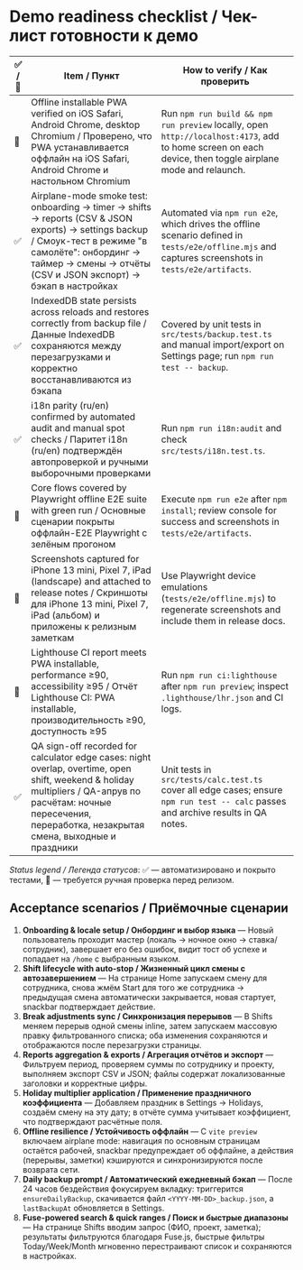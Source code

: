 # Demo readiness checklist / Чек-лист готовности к демо

| ✅ / 🔄 | Item / Пункт | How to verify / Как проверить |
| --- | --- | --- |
| 🔄 | Offline installable PWA verified on iOS Safari, Android Chrome, desktop Chromium / Проверено, что PWA устанавливается оффлайн на iOS Safari, Android Chrome и настольном Chromium | Run `npm run build && npm run preview` locally, open `http://localhost:4173`, add to home screen on each device, then toggle airplane mode and relaunch. |
| ✅ | Airplane-mode smoke test: onboarding → timer → shifts → reports (CSV & JSON exports) → settings backup / Смоук-тест в режиме "в самолёте": онбординг → таймер → смены → отчёты (CSV и JSON экспорт) → бэкап в настройках | Automated via `npm run e2e`, which drives the offline scenario defined in `tests/e2e/offline.mjs` and captures screenshots in `tests/e2e/artifacts`. |
| ✅ | IndexedDB state persists across reloads and restores correctly from backup file / Данные IndexedDB сохраняются между перезагрузками и корректно восстанавливаются из бэкапа | Covered by unit tests in `src/tests/backup.test.ts` and manual import/export on Settings page; run `npm run test -- backup`. |
| ✅ | i18n parity (ru/en) confirmed by automated audit and manual spot checks / Паритет i18n (ru/en) подтверждён автопроверкой и ручными выборочными проверками | Run `npm run i18n:audit` and check `src/tests/i18n.test.ts`. |
| 🔄 | Core flows covered by Playwright offline E2E suite with green run / Основные сценарии покрыты оффлайн-E2E Playwright с зелёным прогоном | Execute `npm run e2e` after `npm install`; review console for success and screenshots in `tests/e2e/artifacts`. |
| 🔄 | Screenshots captured for iPhone 13 mini, Pixel 7, iPad (landscape) and attached to release notes / Скриншоты для iPhone 13 mini, Pixel 7, iPad (альбом) и приложены к релизным заметкам | Use Playwright device emulations (`tests/e2e/offline.mjs`) to regenerate screenshots and include them in release docs. |
| 🔄 | Lighthouse CI report meets PWA installable, performance ≥90, accessibility ≥95 / Отчёт Lighthouse CI: PWA installable, производительность ≥90, доступность ≥95 | Run `npm run ci:lighthouse` after `npm run preview`; inspect `.lighthouse/lhr.json` and CI logs. |
| ✅ | QA sign-off recorded for calculator edge cases: night overlap, overtime, open shift, weekend & holiday multipliers / QA-апрув по расчётам: ночные пересечения, переработка, незакрытая смена, выходные и праздники | Unit tests in `src/tests/calc.test.ts` cover all edge cases; ensure `npm run test -- calc` passes and archive results in QA notes. |

_Status legend / Легенда статусов_: ✅ — автоматизировано и покрыто тестами, 🔄 — требуется ручная проверка перед релизом.

## Acceptance scenarios / Приёмочные сценарии

1. **Onboarding & locale setup / Онбординг и выбор языка** — Новый пользователь проходит мастер (локаль → ночное окно → ставка/сотрудник), завершает его без ошибок, видит тост об успехе и попадает на `/home` с выбранным языком.
2. **Shift lifecycle with auto-stop / Жизненный цикл смены с автозавершением** — На странице Home запускаем смену для сотрудника, снова жмём Start для того же сотрудника → предыдущая смена автоматически закрывается, новая стартует, snackbar подтверждает действие.
3. **Break adjustments sync / Синхронизация перерывов** — В Shifts меняем перерыв одной смены inline, затем запускаем массовую правку фильтрованного списка; оба изменения сохраняются и отображаются после перезагрузки страницы.
4. **Reports aggregation & exports / Агрегация отчётов и экспорт** — Фильтруем период, проверяем суммы по сотруднику и проекту, выполняем экспорт CSV и JSON; файлы содержат локализованные заголовки и корректные цифры.
5. **Holiday multiplier application / Применение праздничного коэффициента** — Добавляем праздник в Settings → Holidays, создаём смену на эту дату; в отчёте сумма учитывает коэффициент, что подтверждают расчётные поля.
6. **Offline resilience / Устойчивость оффлайн** — С `vite preview` включаем airplane mode: навигация по основным страницам остаётся рабочей, snackbar предупреждает об оффлайне, а действия (перерывы, заметки) кэшируются и синхронизируются после возврата сети.
7. **Daily backup prompt / Автоматический ежедневный бэкап** — После 24 часов бездействия фокусируем вкладку: триггерится `ensureDailyBackup`, скачивается файл `<YYYY-MM-DD>_backup.json`, а `lastBackupAt` обновляется в Settings.
8. **Fuse-powered search & quick ranges / Поиск и быстрые диапазоны** — На странице Shifts вводим запрос (ФИО, проект, заметка); результаты фильтруются благодаря Fuse.js, быстрые фильтры Today/Week/Month мгновенно перестраивают список и сохраняются в настройках.
